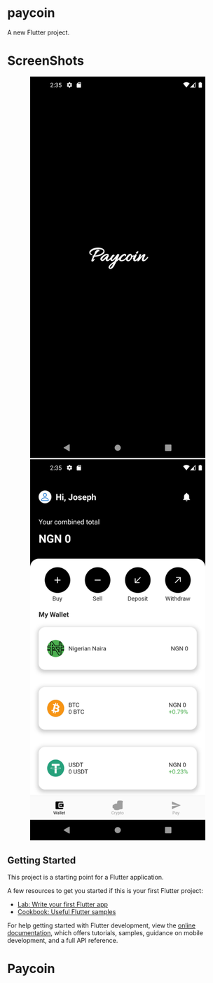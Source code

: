 # paycoin

A new Flutter project.

# ScreenShots
<div align="center">
    <img src="/assets/1.png" width="400px"</img> 
</div>
<div align="center">
    <img src="/assets/2.png" width="400px"</img> 
</div>

## Getting Started

This project is a starting point for a Flutter application.

A few resources to get you started if this is your first Flutter project:

- [Lab: Write your first Flutter app](https://docs.flutter.dev/get-started/codelab)
- [Cookbook: Useful Flutter samples](https://docs.flutter.dev/cookbook)

For help getting started with Flutter development, view the
[online documentation](https://docs.flutter.dev/), which offers tutorials,
samples, guidance on mobile development, and a full API reference.
# Paycoin
